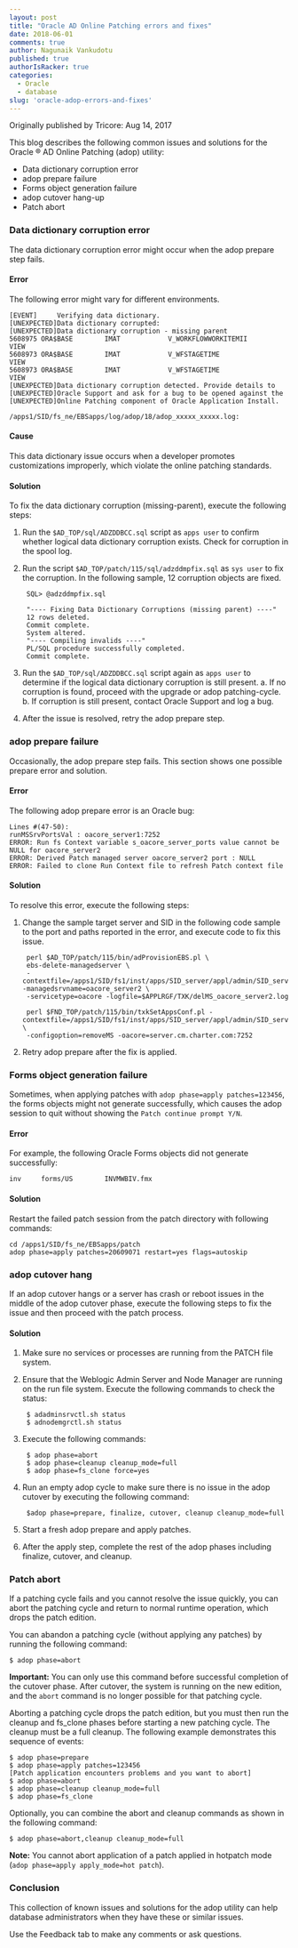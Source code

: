 ```yaml
---
layout: post
title: "Oracle AD Online Patching errors and fixes"
date: 2018-06-01
comments: true
author: Nagunaik Vankudotu
published: true
authorIsRacker: true
categories:
  - Oracle
  - database
slug: 'oracle-adop-errors-and-fixes' 
---
```


Originally published by Tricore: Aug 14, 2017

This blog describes the following common issues and solutions for the Oracle
&reg; AD Online Patching (adop) utility:

- Data dictionary corruption error
- adop prepare failure
- Forms object generation failure
- adop cutover hang-up
- Patch abort

<!--more-->

### Data dictionary corruption error

The data dictionary corruption error might occur when the adop prepare step
fails.

#### Error

The following error might vary for different environments.

    [EVENT]     Verifying data dictionary.
    [UNEXPECTED]Data dictionary corrupted:
    [UNEXPECTED]Data dictionary corruption - missing parent
    5608975 ORA$BASE        IMAT            V_WORKFLOWWORKITEMII           VIEW
    5608973 ORA$BASE        IMAT            V_WFSTAGETIME                  VIEW
    5608973 ORA$BASE        IMAT            V_WFSTAGETIME                  VIEW
    [UNEXPECTED]Data dictionary corruption detected. Provide details to
    [UNEXPECTED]Oracle Support and ask for a bug to be opened against the
    [UNEXPECTED]Online Patching component of Oracle Application Install.

    /apps1/SID/fs_ne/EBSapps/log/adop/18/adop_xxxxx_xxxxx.log:

#### Cause

This data dictionary issue occurs when a developer promotes customizations
improperly, which violate the online patching standards.

#### Solution

To fix the data dictionary corruption (missing-parent), execute the
following steps:

1. Run the ``$AD_TOP/sql/ADZDDBCC.sql`` script as ``apps user`` to confirm
   whether logical data dictionary corruption exists. Check for corruption in
   the spool log.
2. Run the script ``$AD_TOP/patch/115/sql/adzddmpfix.sql`` as ``sys user`` to
   fix the corruption. In the following sample, 12 corruption objects are fixed.

        SQL> @adzddmpfix.sql

        "---- Fixing Data Dictionary Corruptions (missing parent) ----"
        12 rows deleted.
        Commit complete.
        System altered.
        "---- Compiling invalids ----"
        PL/SQL procedure successfully completed.
        Commit complete.

3. Run the ``$AD_TOP/sql/ADZDDBCC.sql`` script again as ``apps user`` to
   determine if the logical data dictionary corruption is still present.
   a. If no corruption is found, proceed with the upgrade or adop patching-cycle.
   b. If corruption is still present, contact Oracle Support and log a bug.

4. After the issue is resolved, retry the adop prepare step.

### adop prepare failure

Occasionally, the adop prepare step fails. This section shows one possible
prepare error and solution.

#### Error

The following adop prepare error is an Oracle bug:

    Lines #(47-50):
    runMSSrvPortsVal : oacore_server1:7252
    ERROR: Run fs Context variable s_oacore_server_ports value cannot be NULL for oacore_server2
    ERROR: Derived Patch managed server oacore_server2 port : NULL
    ERROR: Failed to clone Run Context file to refresh Patch context file

#### Solution

To resolve this error, execute the following steps:

1. Change the sample target server and SID in the following code sample to the
   port and paths reported in the error, and execute code to fix this issue.

        perl $AD_TOP/patch/115/bin/adProvisionEBS.pl \
        ebs-delete-managedserver \
        -contextfile=/apps1/SID/fs1/inst/apps/SID_server/appl/admin/SID_server.xml -managedsrvname=oacore_server2 \
        -servicetype=oacore -logfile=$APPLRGF/TXK/delMS_oacore_server2.log

        perl $FND_TOP/patch/115/bin/txkSetAppsConf.pl -contextfile=/apps1/SID/fs1/inst/apps/SID_server/appl/admin/SID_server.xml \
        -configoption=removeMS -oacore=server.cm.charter.com:7252

2. Retry adop prepare after the fix is applied.

### Forms object generation failure

Sometimes, when applying patches with ``adop phase=apply patches=123456``, the
forms objects might not generate successfully, which causes the adop session to
quit without showing the ``Patch continue prompt Y/N``.

#### Error

For example, the following Oracle Forms objects did not generate successfully:

    inv     forms/US        INVMWBIV.fmx

#### Solution

Restart the failed patch session from the patch directory with following commands:

    cd /apps1/SID/fs_ne/EBSapps/patch
    adop phase=apply patches=20609071 restart=yes flags=autoskip

### adop cutover hang

If an adop cutover hangs or a server has crash or reboot issues in the middle
of the adop cutover phase, execute the following steps to fix the issue and
then proceed with the patch process.

#### Solution

1. Make sure no services or processes are running from the PATCH file system.
2. Ensure that the Weblogic Admin Server and Node Manager are running on the run
   file system. Execute the following commands to check the status:

        $ adadminsrvctl.sh status
        $ adnodemgrctl.sh status

3. Execute the following commands:

        $ adop phase=abort
        $ adop phase=cleanup cleanup_mode=full
        $ adop phase=fs_clone force=yes

4. Run an empty adop cycle to make sure there is no issue in the adop cutover
   by executing the following command:

        $adop phase=prepare, finalize, cutover, cleanup cleanup_mode=full

5. Start a fresh adop prepare and apply patches.
6. After the apply step, complete the rest of the adop phases including finalize,
   cutover, and cleanup.

### Patch abort

If a patching cycle fails and you cannot resolve the issue quickly, you can
abort the patching cycle and return to normal runtime operation, which drops
the patch edition.

You can abandon a patching cycle (without applying any patches) by running the
following command:

    $ adop phase=abort

**Important:** You can only use this command before successful completion
of the cutover phase. After cutover, the system is running on the new edition,
and the ``abort`` command is no longer possible for that patching cycle.

Aborting a patching cycle drops the patch edition, but you must then run the
cleanup and fs\_clone phases before starting a new patching cycle. The cleanup
must be a full cleanup. The following example demonstrates this sequence of
events:

    $ adop phase=prepare
    $ adop phase=apply patches=123456
    [Patch application encounters problems and you want to abort]
    $ adop phase=abort
    $ adop phase=cleanup cleanup_mode=full
    $ adop phase=fs_clone

Optionally, you can combine the abort and cleanup commands as shown in the
following command:

    $ adop phase=abort,cleanup cleanup_mode=full

**Note:** You cannot abort application of a patch applied in hotpatch mode
(``adop phase=apply apply_mode=hot patch``).

### Conclusion

This collection of known issues and solutions for the adop utility can help
database administrators when they have these or similar issues.

Use the Feedback tab to make any comments or ask questions.
